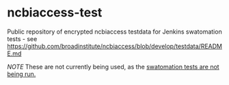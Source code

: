 # ncbiaccess-test
Public repository of encrypted ncbiaccess testdata for Jenkins swatomation tests -
see https://github.com/broadinstitute/ncbiaccess/blob/develop/testdata/README.md

*NOTE* These are not currently being used, as the [swatomation tests are not being run.](https://broadworkbench.atlassian.net/browse/AT-157?focusedCommentId=78320)